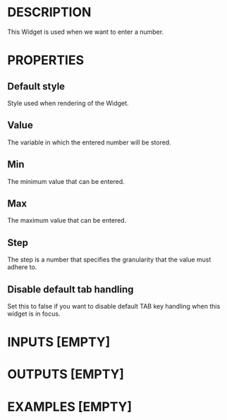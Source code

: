# DESCRIPTION

This Widget is used when we want to enter a number.

# PROPERTIES

## Default style

Style used when rendering of the Widget.

## Value

The variable in which the entered number will be stored.

## Min

The minimum value that can be entered.

## Max

The maximum value that can be entered.

## Step

The step is a number that specifies the granularity that the value must adhere to.

## Disable default tab handling

Set this to false if you want to disable default TAB key handling when this widget is in focus.

# INPUTS [EMPTY]

# OUTPUTS [EMPTY]

# EXAMPLES [EMPTY]
